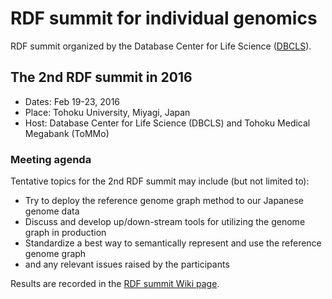# RDF summit for individual genomics

RDF summit organized by the Database Center for Life Science ([DBCLS](http://dbcls.rois.ac.jp/)).

## The 2nd RDF summit in 2016

* Dates: Feb 19-23, 2016
* Place: Tohoku University, Miyagi, Japan
* Host: Database Center for Life Science (DBCLS) and Tohoku Medical Megabank (ToMMo)

### Meeting agenda

Tentative topics for the 2nd RDF summit may include (but not limited to):

* Try to deploy the reference genome graph method to our Japanese genome data
* Discuss and develop up/down-stream tools for utilizing the genome graph in production
* Standardize a best way to semantically represent and use the reference genome graph
* and any relevant issues raised by the participants

Results are recorded in the [RDF summit Wiki page](https://github.com/dbcls/rdfsummit2/wiki).


